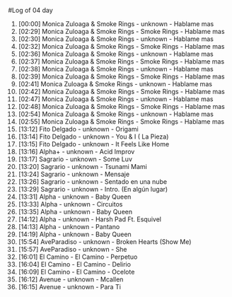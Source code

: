 #Log of 04 day

1. [00:00] Monica Zuloaga & Smoke Rings - unknown - Hablame mas
1. [02:29] Monica Zuloaga & Smoke Rings - Smoke Rings - Hablame mas
1. [02:30] Monica Zuloaga & Smoke Rings - unknown - Hablame mas
1. [02:32] Monica Zuloaga & Smoke Rings - Smoke Rings - Hablame mas
1. [02:36] Monica Zuloaga & Smoke Rings - unknown - Hablame mas
1. [02:37] Monica Zuloaga & Smoke Rings - Smoke Rings - Hablame mas
1. [02:38] Monica Zuloaga & Smoke Rings - unknown - Hablame mas
1. [02:39] Monica Zuloaga & Smoke Rings - Smoke Rings - Hablame mas
1. [02:41] Monica Zuloaga & Smoke Rings - unknown - Hablame mas
1. [02:42] Monica Zuloaga & Smoke Rings - Smoke Rings - Hablame mas
1. [02:47] Monica Zuloaga & Smoke Rings - unknown - Hablame mas
1. [02:48] Monica Zuloaga & Smoke Rings - Smoke Rings - Hablame mas
1. [02:54] Monica Zuloaga & Smoke Rings - unknown - Hablame mas
1. [02:55] Monica Zuloaga & Smoke Rings - Smoke Rings - Hablame mas
1. [13:12] Fito Delgado - unknown - Origami
1. [13:14] Fito Delgado - unknown - You & I ( La Pieza)
1. [13:15] Fito Delgado - unknown - It Feels Like Home
1. [13:16] Alpha+ - unknown - Acid Improv
1. [13:17] Sagrario - unknown - Some Luv
1. [13:20] Sagrario - unknown - Tsunami Mami
1. [13:24] Sagrario - unknown - Mensaje
1. [13:26] Sagrario - unknown - Sentado en una nube
1. [13:29] Sagrario - unknown - Intro. (En algún lugar)
1. [13:31] Alpha - unknown - Baby Queen
1. [13:33] Alpha - unknown - Circuitos
1. [13:35] Alpha - unknown - Baby Queen
1. [14:12] Alpha - unknown - Harsh Pad Ft. Esquivel
1. [14:13] Alpha - unknown - Pantano
1. [14:19] Alpha - unknown - Baby Queen
1. [15:54] AveParadiso - unknown - Broken Hearts (Show Me)
1. [15:57] AveParadiso - unknown - She
1. [16:01] El Camino - El Camino - Perpetuo
1. [16:04] El Camino - El Camino - Delirio
1. [16:09] El Camino - El Camino - Ocelote
1. [16:12] Avenue - unknown - Mcallen
1. [16:15] Avenue - unknown - Para Ti
